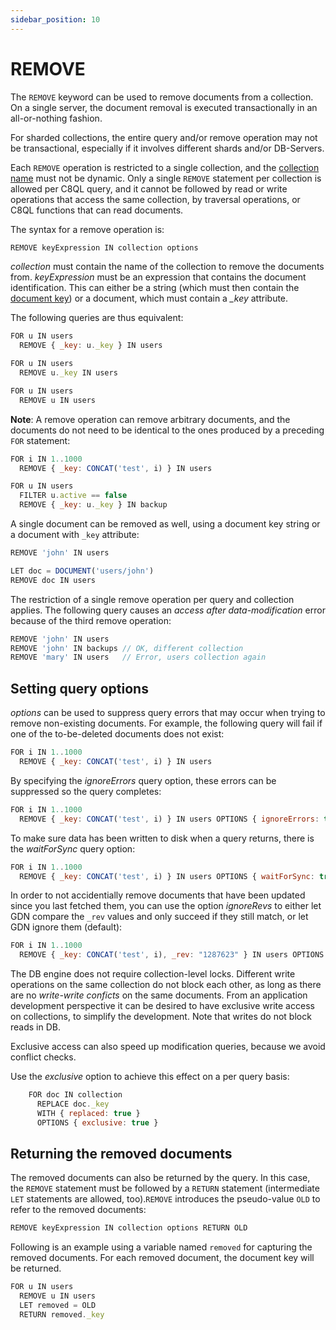 ```yaml
---
sidebar_position: 10
---
```


REMOVE
======

The `REMOVE` keyword can be used to remove documents from a collection. On a single server, the document removal is executed transactionally in an all-or-nothing fashion. 

For sharded collections, the entire query and/or remove operation may not be transactional, especially if it involves different shards and/or DB-Servers.

Each `REMOVE` operation is restricted to a single collection, and the [collection name](remove.md) must not be dynamic. Only a single `REMOVE` statement per collection is allowed per C8QL query, and it cannot be followed by read or write operations that access the same collection, by traversal operations, or C8QL functions that can read documents.

The syntax for a remove operation is:

```js
REMOVE keyExpression IN collection options
```

*collection* must contain the name of the collection to remove the documents from. *keyExpression* must be an expression that contains the document identification. This can either be a string (which must then contain the [document key](remove.md)) or a document, which must contain a *_key* attribute.

The following queries are thus equivalent:

```js
FOR u IN users
  REMOVE { _key: u._key } IN users

FOR u IN users
  REMOVE u._key IN users

FOR u IN users
  REMOVE u IN users
```

**Note**: A remove operation can remove arbitrary documents, and the documents do not need to be identical to the ones produced by a preceding `FOR` statement:

```js
FOR i IN 1..1000
  REMOVE { _key: CONCAT('test', i) } IN users

FOR u IN users
  FILTER u.active == false
  REMOVE { _key: u._key } IN backup
```

A single document can be removed as well, using a document key string or a
document with `_key` attribute:

```js
REMOVE 'john' IN users
```

```js
LET doc = DOCUMENT('users/john')
REMOVE doc IN users
```

The restriction of a single remove operation per query and collection applies. The following query causes an *access after data-modification* error because of the third remove operation:

```js
REMOVE 'john' IN users
REMOVE 'john' IN backups // OK, different collection
REMOVE 'mary' IN users   // Error, users collection again
```

Setting query options
---------------------

*options* can be used to suppress query errors that may occur when trying to remove non-existing documents. For example, the following query will fail if one of the to-be-deleted documents does not exist:

```js
FOR i IN 1..1000
  REMOVE { _key: CONCAT('test', i) } IN users
```

By specifying the *ignoreErrors* query option, these errors can be suppressed so 
the query completes:

```js
FOR i IN 1..1000
  REMOVE { _key: CONCAT('test', i) } IN users OPTIONS { ignoreErrors: true }
```

To make sure data has been written to disk when a query returns, there is the *waitForSync* 
query option:

```js
FOR i IN 1..1000
  REMOVE { _key: CONCAT('test', i) } IN users OPTIONS { waitForSync: true }
```

In order to not accidentially remove documents that have been updated since you last fetched them, you can use the option *ignoreRevs* to either let GDN compare the `_rev` values and only succeed if they still match, or let GDN ignore them (default):

```js
FOR i IN 1..1000
  REMOVE { _key: CONCAT('test', i), _rev: "1287623" } IN users OPTIONS { ignoreRevs: false }
```

The DB engine does not require collection-level locks. Different write operations on the same collection do not block each other, as long as there are no _write-write conficts_ on the same documents. From an application development perspective it can be desired to have exclusive write access on collections, to simplify the development. Note that writes do not block reads in DB.

Exclusive access can also speed up modification queries, because we avoid conflict checks.

Use the *exclusive* option to achieve this  effect on a per query basis:

```js
    FOR doc IN collection
      REPLACE doc._key 
      WITH { replaced: true } 
      OPTIONS { exclusive: true }
```


Returning the removed documents
-------------------------------

The removed documents can also be returned by the query. In this case, the `REMOVE` statement must be followed by a `RETURN` statement (intermediate `LET` statements are allowed, too).`REMOVE` introduces the pseudo-value `OLD` to refer to the removed documents:

```js
REMOVE keyExpression IN collection options RETURN OLD
```

Following is an example using a variable named `removed` for capturing the removed documents. For each removed document, the document key will be returned.

```js
FOR u IN users
  REMOVE u IN users 
  LET removed = OLD 
  RETURN removed._key
```
